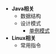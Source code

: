 - **Java相关**
  - 数据结构
  - 设计模式
    - [单例模式](zh-cn/java/design-mode/single-mode.md)
- **Linux相关**
  - 常用指令
